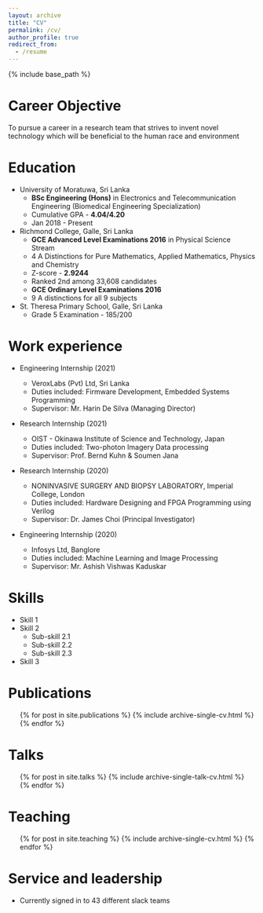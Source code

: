 ```yaml
---
layout: archive
title: "CV"
permalink: /cv/
author_profile: true
redirect_from:
  - /resume
---
```


{% include base_path %}

Career Objective
======
To pursue a career in a research team that strives to invent novel technology which will be beneficial to the human race and environment

Education
======
* University of Moratuwa, Sri Lanka
  * **BSc Engineering (Hons)** in Electronics and Telecommunication Engineering (Biomedical Engineering Specialization)
  * Cumulative GPA - **4.04/4.20**
  * Jan 2018 - Present
* Richmond College, Galle, Sri Lanka
  * **GCE Advanced Level Examinations 2016** in Physical Science Stream 
  * 4 A Distinctions for Pure Mathematics, Applied Mathematics, Physics and Chemistry
  * Z-score - **2.9244**
  * Ranked 2nd among 33,608 candidates
  * **GCE Ordinary Level Examinations 2016**
  * 9 A distinctions for all 9 subjects
* St. Theresa Primary School, Galle, Sri Lanka
  * Grade 5 Examination - 185/200

Work experience
======
* Engineering Internship (2021)
  * VeroxLabs (Pvt) Ltd, Sri Lanka
  * Duties included: Firmware Development, Embedded Systems Programming
  * Supervisor: Mr. Harin De Silva (Managing Director)
 
* Research Internship (2021)
  * OIST - Okinawa Institute of Science and Technology, Japan
  * Duties included: Two-photon Imagery Data processing
  * Supervisor: Prof. Bernd Kuhn & Soumen Jana

* Research Internship (2020)
  * NONINVASIVE SURGERY AND BIOPSY LABORATORY, Imperial College, London
  * Duties included: Hardware Designing and FPGA Programming using Verilog
  * Supervisor: Dr. James Choi (Principal Investigator)
 
* Engineering Internship (2020)
  * Infosys Ltd, Banglore
  * Duties included: Machine Learning and Image Processing
  * Supervisor: Mr. Ashish Vishwas Kaduskar


  
Skills
======
* Skill 1
* Skill 2
  * Sub-skill 2.1
  * Sub-skill 2.2
  * Sub-skill 2.3
* Skill 3

Publications
======
  <ul>{% for post in site.publications %}
    {% include archive-single-cv.html %}
  {% endfor %}</ul>
  
Talks
======
  <ul>{% for post in site.talks %}
    {% include archive-single-talk-cv.html %}
  {% endfor %}</ul>
  
Teaching
======
  <ul>{% for post in site.teaching %}
    {% include archive-single-cv.html %}
  {% endfor %}</ul>
  
Service and leadership
======
* Currently signed in to 43 different slack teams
